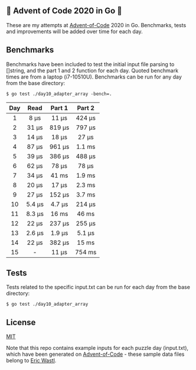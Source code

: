 ## :christmas_tree: Advent of Code 2020 in Go :christmas_tree:
These are my attempts at [Advent-of-Code](https://adventofcode.com) 2020 in Go. Benchmarks, tests and improvements will be added over time for each day.

## Benchmarks
Benchmarks have been included to test the initial input file parsing to []string, and the part 1 and 2 function for each day. Quoted benchmark times are from a laptop (i7-10510U). Benchmarks can be run for any day from the base directory:
```
$ go test ./day10_adapter_array -bench=.
```
| Day | Read | Part 1 | Part 2 |
| :---: | :---: | :---: | :---: |
| 1 | 8 μs | 11 μs | 424 μs |
| 2 | 31 μs | 819 μs | 797 μs |
| 3 | 14 μs | 18 μs | 27 μs |
| 4 | 87 μs | 961 μs | 1.1 ms |
| 5 | 39 μs | 386 μs | 488 μs |
| 6 | 62 μs | 78 μs | 78 μs |
| 7 | 34 μs | 41 ms | 1.9 ms |
| 8 | 20 μs | 17 μs | 2.3 ms |
| 9 | 27 μs | 152 μs | 3.7 ms |
| 10 | 5.4 μs | 4.7 μs | 214 μs |
| 11 | 8.3 μs | 16 ms | 46 ms |
| 12 | 22 μs | 237 μs | 255 μs |
| 13 | 2.6 μs | 1.9 μs | 5.1 μs |
| 14 | 22 μs | 382 μs | 15 ms |
| 15 | - | 11 μs | 754 ms |

## Tests
Tests related to the specific input.txt can be run for each day from the base directory:
```
$ go test ./day10_adapter_array
```

## License
[MIT](LICENSE)  

Note that this repo contains example inputs for each puzzle day (input.txt), which have been generated on [Advent-of-Code](https://adventofcode.com) - these sample data files belong to [Eric Wastl](https://twitter.com/ericwastl).
